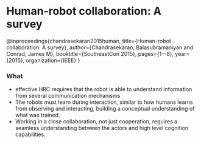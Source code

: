 # Human-robot collaboration: A survey

@inproceedings{chandrasekaran2015human,
  title={Human-robot collaboration: A survey},
  author={Chandrasekaran, Balasubramaniyan and Conrad, James M},
  booktitle={SoutheastCon 2015},
  pages={1--8},
  year={2015},
  organization={IEEE}
}

### What
- effective HRC requires that the robot is able to understand information from several communication mechanisms
- The robots must learn during interaction, similar to how humans learns from observing and interacting, building a conceptual understanding of what was trained.
- Working in a close collaboration, not just cooperation, requires a seamless understanding between the actors and high level cognition capabilities.
